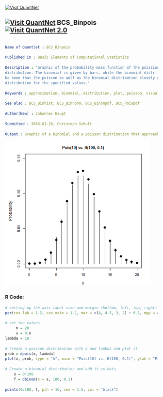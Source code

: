 
[<img src="https://github.com/QuantLet/Styleguide-and-FAQ/blob/master/pictures/banner.png" width="888" alt="Visit QuantNet">](http://quantlet.de/)

## [<img src="https://github.com/QuantLet/Styleguide-and-FAQ/blob/master/pictures/qloqo.png" alt="Visit QuantNet">](http://quantlet.de/) **BCS_Binpois** [<img src="https://github.com/QuantLet/Styleguide-and-FAQ/blob/master/pictures/QN2.png" width="60" alt="Visit QuantNet 2.0">](http://quantlet.de/)

```yaml

Name of Quantlet : BCS_Binpois

Published in : Basic Elements of Computational Statistics

Description : 'Graphic of the probability mass function of the poission distribution vs. binomial
distribution. The binomial is given by bars, while the binomial distr. is plotted as dots. It can
be seen that the poisson as well as the binomial distribution closely approache the binomial
distribution for the specified values.'

Keywords : approximation, binomial, distribution, plot, poisson, visualization

See also : BCS_Binhist, BCS_Binnorm, BCS_Binompdf, BCS_Poispdf

Author[New] : Johannes Haupt

Submitted : 2016-01-28, Christoph Schult

Output : Graphic of a binomial and a poisson distribution that approach the normal distribution

```

![Picture1](BCS_Binpois.png)


### R Code:
```r
# setting up the axis label size and margin (bottom, left, top, right)
par(cex.lab = 1.2, cex.main = 1.1, mar = c(4, 4.5, 3, 2) + 0.1, mgp = c(2.9, 1, 0))

# set the values
     n = 20
     x = 0:n
lambda = 10

# Create a poisson distribution with x and lambda and plot it
prob = dpois(x, lambda)
plot(x, prob, type = "h", main = "Pois(10) vs. B(100, 0.1)", ylab = "Probability", ylim = c(0, 0.15))

# Create a binomial distribution and add it as dots.
    s = 0:100
    f = dbinom(x = s, 100, 0.1)

points(0:100, f, pch = 16, cex = 1.5, col = "black")

```
